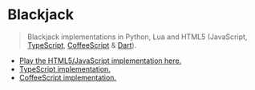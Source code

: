 # Blackjack
> Blackjack implementations in Python, Lua and HTML5 (JavaScript, [TypeScript](http://www.typescriptlang.org), [CoffeeScript](http://coffeescript.org) & [Dart](https://www.dartlang.org)).

* [Play the HTML5/JavaScript implementation here.](http://stpettersens.github.io/21)
* [TypeScript implementation.](http://stpettersens.github.io/21/typescript)
* [CoffeeScript implementation.](http://stpettersens.github.io/21/coffeescript)
